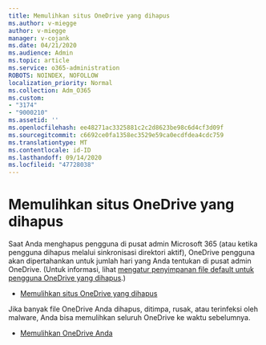 ```yaml
---
title: Memulihkan situs OneDrive yang dihapus
ms.author: v-miegge
author: v-miegge
manager: v-cojank
ms.date: 04/21/2020
ms.audience: Admin
ms.topic: article
ms.service: o365-administration
ROBOTS: NOINDEX, NOFOLLOW
localization_priority: Normal
ms.collection: Adm_O365
ms.custom:
- "3174"
- "9000210"
ms.assetid: ''
ms.openlocfilehash: ee48271ac3325881c2c2d8623be98c6d4cf3d09f
ms.sourcegitcommit: c6692ce0fa1358ec3529e59ca0ecdfdea4cdc759
ms.translationtype: MT
ms.contentlocale: id-ID
ms.lasthandoff: 09/14/2020
ms.locfileid: "47728038"
---
```

# <a name="restore-a-deleted-onedrive-site"></a>Memulihkan situs OneDrive yang dihapus

Saat Anda menghapus pengguna di pusat admin Microsoft 365 (atau ketika pengguna dihapus melalui sinkronisasi direktori aktif), OneDrive pengguna akan dipertahankan untuk jumlah hari yang Anda tentukan di pusat admin OneDrive. (Untuk informasi, lihat [mengatur penyimpanan file default untuk pengguna OneDrive yang dihapus](https://docs.microsoft.com/onedrive/set-retention).)

* [Memulihkan situs OneDrive yang dihapus](https://docs.microsoft.com/onedrive/restore-deleted-onedrive)

Jika banyak file OneDrive Anda dihapus, ditimpa, rusak, atau terinfeksi oleh malware, Anda bisa memulihkan seluruh OneDrive ke waktu sebelumnya.

* [Memulihkan OneDrive Anda](https://support.office.com/article/Restore-your-OneDrive-fa231298-759d-41cf-bcd0-25ac53eb8a15)